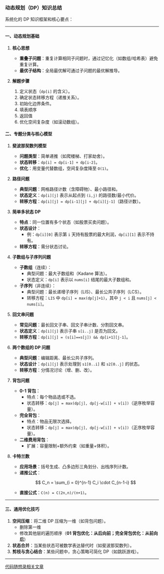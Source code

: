 ### 动态规划（DP）知识总结

系统化的 DP 知识框架和核心要点：

---

#### 一、动态规划基础

1. **核心思想**  
   - **重叠子问题**：重复计算相同子问题时，通过记忆化（如数组/哈希表）避免重复计算。  
   - **最优子结构**：全局最优解可通过子问题的最优解推导。  

2. **解题步骤**  
   1.  定义状态（`dp[i]` 的含义）。  
   2.  确定状态转移方程（递推关系）。  
   3.  初始化边界条件。
   4.  填表顺序
   5.  返回值
   6.  优化空间复杂度（如滚动数组）。  

#### 二、专题分类与核心模型

1. **斐波那契数列模型**  
   - **问题类型**：简单递推（如爬楼梯、打家劫舍）。  
   - **状态转移**：`dp[i] = dp[i-1] + dp[i-2]`。  
   - **优化**：用变量代替数组，空间复杂度降至 `O(1)`。  

2. **路径问题**  
   - **典型问题**：网格路径计数（含障碍物）、最小路径和。  
   - **状态定义**：`dp[i][j]` 表示从起点到 `(i,j)` 的路径数/最小代价。  
   - **转移方程**：`dp[i][j] = dp[i-1][j] + dp[i][j-1]`（路径计数）。  

3. **简单多状态 DP**  
   - **特点**：同一位置有多个状态（如股票买卖问题）。  
   - **状态设计**：  
     - 例：`dp[i][0]` 表示第 `i` 天持有股票的最大利润，`dp[i][1]` 表示不持有。  
   - **转移方程**：需分状态讨论。  

4. **子数组与子序列问题**  
   - **子数组**（连续）：  
     - 典型问题：最大子数组和（Kadane 算法）。  
     - 状态定义：`dp[i]` 表示以 `nums[i]` 结尾的最大子数组和。  
   - **子序列**（非连续）：  
     - 典型问题：最长递增子序列（LIS）、最长公共子序列（LCS）。  
     - 转移方程：`LIS` 中 `dp[i] = max(dp[j]+1)`，其中 `j < i` 且 `nums[j] < nums[i]`。  

5. **回文串问题**  
   - **常见问题**：最长回文子串、回文子串计数、分割回文串。  
   - **状态定义**：`dp[i][j]` 表示子串 `s[i..j]` 是否为回文。  
   - **转移方程**：`dp[i][j] = (s[i]==s[j]) && dp[i+1][j-1]`。  

6. **两个数组的 DP 问题**  
   - **典型问题**：编辑距离、最长公共子序列。  
   - **状态设计**：`dp[i][j]` 表示处理到 `s1[0..i]` 和 `s2[0..j]` 的状态。  
   - **转移方程**：分情况讨论（增、删、改）。  

7. **背包问题**  
   - **0-1 背包**：  
     - 特点：每个物品选或不选。  
     - 状态转移：`dp[j] = max(dp[j], dp[j-w[i]] + v[i])`（逆序枚举容量）。  
   - **完全背包**：  
     - 特点：物品无限次选择。  
     - 状态转移：`dp[j] = max(dp[j], dp[j-w[i]] + v[i])`（正序枚举容量）。  
   - **二维费用背包**：  
     - 扩展：容量限制+额外约束（如重量+体积）。  

8. **卡特兰数**  
   - **应用场景**：括号生成、凸多边形三角划分、出栈序列计数。  
   - **递推公式**：
   
   $$
   C_n = \sum_{i = 0}^{n-1} C_i \cdot C_{n-1-i}
   $$
   
   - **直接公式**：`C(n) = C(2n,n)/(n+1)`。

---

#### 三、通用优化技巧

1. **空间压缩**：将二维 DP 压缩为一维（如背包问题）。  
    -   删除第一维
    -   修改其他层的遍历顺序（**01 背包优化：从后向前；完全背包优化：从前向后**）
2. **状态合并**：当某些状态可被数学表达替代时（如斐波那契数列）。  
3. **剪枝与贪心结合**：某些问题中，贪心策略可简化 DP（如跳跃游戏）。  

---

[代码随想录相关文章](https://www.programmercarl.com/动态规划总结篇.html#动态规划基础)
